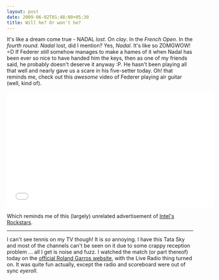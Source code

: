 ```yaml
---
layout: post
date: 2009-06-02T01:48:00+05:30
title: Will he? Or won't he?
---
```


It's like a dream come true - NADAL *lost*. On *clay*. In the *French Open*. In the *fourth round*. *Nadal* lost, did I mention? Yes, *Nadal*. It's like so ZOMGWOW! =D If Federer *still* somehow manages to make a hames of it when Nadal has been ever so nice to have handed him the keys, then as one of my friends said, he probably doesn't deserve it anyway :P. He hasn't been playing all that well and nearly gave us a scare in his five-setter today. Oh! that reminds me, check out this *awesome* video of Federer playing air guitar (well, kind of).

<iframe class="iframe-video" width="560" height="315" src="//www.youtube.com/embed/e7MRL30UK2Y" frameborder="0" allowfullscreen></iframe>

Which reminds me of this (largely) unrelated advertisement of [Intel's Rockstars][].

***

I can't see tennis on my TV though! It is *so* annoying. I have this Tata Sky and most of the channels can't be seen on it due to some crappy reception problem ... all I get is noise and fuzz. I watched the match (or part thereof) today on the [official Roland Garros website][rg], with the Live Radio thing turned on. It was quite fun actually, except the radio and scoreboard were out of sync *eyeroll*.

[Intel's Rockstars]: http://www.youtube.com/watch?v=jqLPHrCQr2I
[rg]: http://www.rolandgarros.com/en_FR/index.html